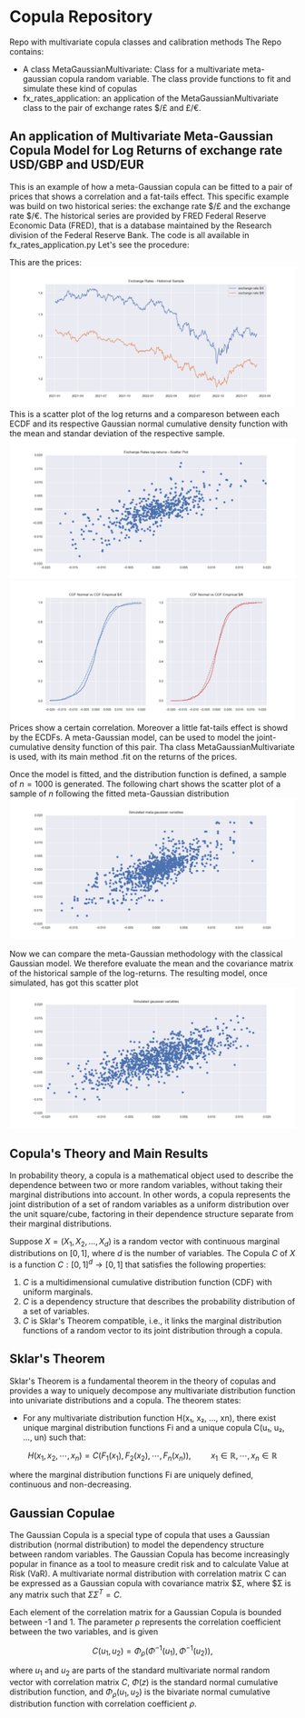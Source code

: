 # Copula Repository
Repo with multivariate copula classes and calibration methods
The Repo contains:
- A class MetaGaussianMultivariate: Class for a multivariate meta-gaussian copula random variable. The class provide functions to fit and 
    simulate these kind of copulas
- fx_rates_application: an application of the MetaGaussianMultivariate class to the pair of 
exchange rates $/£ and £/€.
## An application of Multivariate Meta-Gaussian Copula Model for Log Returns of exchange rate USD/GBP and USD/EUR
This is an example of how a meta-Gaussian copula can be fitted to a pair of prices that shows
a correlation and a fat-tails effect. This specific example was build on two 
historical series: the exchange rate $/£ and the exchange rate $/€. The historical series 
are provided by FRED Federal Reserve Economic Data (FRED), that is a database maintained by 
the Research division of the Federal Reserve Bank. The code is all available in fx_rates_application.py
Let's see the procedure:

This are the prices:
![alt text](https://github.com/lorenzo7741/copula/blob/pp/plot/rates_hist.png?raw=true)
This is a scatter plot of the log returns and a compareson between each ECDF and its
 respective Gaussian normal cumulative density function with the mean and standar
  deviation of the respective sample.
![alt text](https://github.com/lorenzo7741/copula/blob/pp/plot/rates_hist_scatter.png?raw=true)
![alt text](https://github.com/lorenzo7741/copula/blob/pp/plot/ecdf_vs_gaussian.png?raw=true)
Prices show a certain correlation. Moreover a little
fat-tails effect is showd by the ECDFs. A meta-Gaussian model, can be used to model the 
joint-cumulative density function of this pair. Tha class MetaGaussianMultivariate is used, 
with its main method .fit on the returns of the prices. 

Once the model is fitted, and the distribution function is defined, a sample
of $n=1000$ is generated. The following chart shows the scatter plot of a sample of $n$ 
following the fitted meta-Gaussian distribution
![alt text](https://github.com/lorenzo7741/copula/blob/pp/plot/sim_copula_scatter.png?raw=true)

Now we can compare the meta-Gaussian methodology with the classical Gaussian model. We therefore 
evaluate the mean and the covariance matrix of the historical sample of the log-returns. 
The resulting model, once simulated, has got this scatter plot 
![alt text](https://github.com/lorenzo7741/copula/blob/pp/plot/sim_gaussian_scatter.png?raw=true)


## Copula's Theory and Main Results

In probability theory, a copula is a mathematical object used to describe the dependence between two or more random variables, without taking their marginal distributions into account. In other words, a copula represents the joint distribution of a set of random variables as a uniform distribution over the unit square/cube, factoring in their dependence structure separate from their marginal distributions.

Suppose $X = (X_1, X_2, ..., X_d)$ is a random vector with continuous marginal distributions on $[0,1]$, where $d$ is the number of variables. The Copula $C$ of $X$ is a function $C : [0,1]^d \rightarrow [0,1]$ that satisfies the following properties:

1. $C$ is a multidimensional cumulative distribution function (CDF) with uniform marginals.
2. $C$ is a dependency structure that describes the probability distribution of a set of variables.
3. $C$ is Sklar's Theorem compatible, i.e., it links the marginal distribution functions of a random vector to its joint distribution through a copula.

## Sklar's Theorem

Sklar's Theorem is a fundamental theorem in the theory of copulas and provides a way to uniquely decompose any multivariate distribution function into univariate distributions and a copula. The theorem states:

- For any multivariate distribution function H(x₁, x₂, ..., xn), there exist unique marginal distribution functions Fi and a unique copula C(u₁, u₂, ..., un) such that:

```math
H(x_1, x_2, \cdots, x_n) = C(F_1(x_1), F_2(x_2), \cdots, F_n(x_n)), \;\;\;\;\;\;\;\;\;\; x_1 \in \mathbb{R}, \cdots, x_n \in \mathbb{R}
```
where the marginal distribution functions Fi are uniquely defined, continuous and non-decreasing.

## Gaussian Copulae

The Gaussian Copula is a special type of copula that uses a Gaussian distribution 
(normal distribution) to model the dependency structure between random variables.
 The Gaussian Copula has become increasingly popular in finance as a tool to measure 
 credit risk and to calculate Value at Risk (VaR). A multivariate normal distribution 
 with correlation matrix C can be expressed as a Gaussian copula with covariance
  matrix $Σ, where $Σ is any matrix such that $ΣΣ^T = C$.

Each element of the correlation matrix for a Gaussian Copula is bounded between -1 and 1. The parameter ρ represents the correlation coefficient between the two variables, and is given

```math
C(u_1, u_2) = \Phi_{\rho}\Big(\Phi^{-1}(u_1),\Phi^{-1}(u_2)\Big),
```
where $u_1$ and $u_2$ are parts of the standard multivariate normal random vector with correlation matrix $C$, $\Phi(z)$ is the standard
normal cumulative distribution function, and $\Phi _\rho(u_1,u_2)$ is the bivariate normal cumulative distribution
function with correlation coefficient $\rho$.
